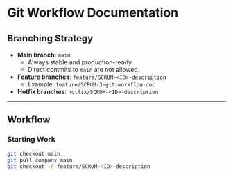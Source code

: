 # Git Workflow Documentation

## Branching Strategy
- **Main branch**: `main`
  - Always stable and production-ready.
  - Direct commits to `main` are not allowed.
- **Feature branches**: `feature/SCRUM-<ID>-description`
  - Example: `feature/SCRUM-3-git-workflow-doc`
- **Hotfix branches**: `hotfix/SCRUM-<ID>-description`

---

## Workflow

### Starting Work
```bash
git checkout main
git pull company main
git checkout -b feature/SCRUM-<ID>-description
